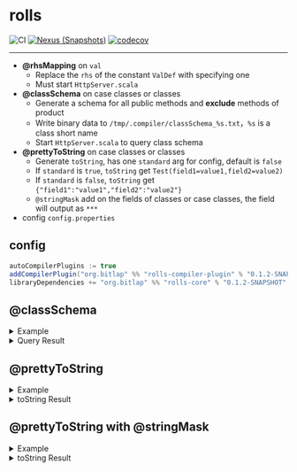 # rolls

![CI][Badge-CI] [![Nexus (Snapshots)][Badge-Snapshots]][Link-Snapshots] [![codecov][Badge-Codecov]][Link-Codecov]

[Badge-CI]: https://github.com/bitlap/rolls/actions/workflows/ScalaCI.yml/badge.svg
[Badge-Snapshots]: https://img.shields.io/nexus/s/org.bitlap/rolls-compiler-plugin_3?server=https%3A%2F%2Fs01.oss.sonatype.org
[Link-Snapshots]: https://s01.oss.sonatype.org/content/repositories/snapshots/org/bitlap/rolls-compiler-plugin_3
[Badge-Codecov]: https://codecov.io/gh/bitlap/rolls/branch/master/graph/badge.svg?token=IA596YRTOT
[Link-Codecov]: https://codecov.io/gh/bitlap/rolls

----

- **@rhsMapping** on `val`
  - Replace the `rhs` of the constant `ValDef` with specifying one
  - Must start `HttpServer.scala`
- **@classSchema** on case classes or classes
  - Generate a schema for all public methods and **exclude** methods of product
  - Write binary data to `/tmp/.compiler/classSchema_%s.txt`，`%s` is a class short name
  - Start `HttpServer.scala` to query class schema
- **@prettyToString** on case classes or classes
  - Generate `toString`, has one `standard` arg for config, default is `false`
  - If `standard` is `true`,  `toString` get `Test(field1=value1,field2=value2)`
  - If `standard` is `false`,  `toString` get `{"field1":"value1","field2":"value2"}`
  - `@stringMask` add on the fields of classes or case classes, the field will output as `***`
- config `config.properties`

## config
``` sbt
autoCompilerPlugins := true
addCompilerPlugin("org.bitlap" %% "rolls-compiler-plugin" % "0.1.2-SNAPSHOT")
libraryDependencies += "org.bitlap" %% "rolls-core" % "0.1.2-SNAPSHOT"
```

## @classSchema

<details>
<summary>Example</summary>

``` scala
// query result: curl http://localhost:18000/rolls-schema?className=SimpleClassTest
@classSchema
final case class SimpleClassTest () {
  def testMethod(
    listField: List[SubSubSubAuthPermissionPO],
    stringField: String,
    longOptField: Option[SubSubSubAuthPermissionPO],
    NestedObjectField: SubSubSubAuthPermissionPO,
    eitherField: Either[String, SubSubSubAuthPermissionPO]
  ): SubSubSubAuthPermissionPO = ???
}
final case class SubSubSubAuthPermissionPO(list: List[String])
```

</details>
 

<details>
<summary>Query Result</summary>

``` json
{
  "className":"SimpleClassTest",
  "methods":[
    {
      "methodName":"testMethod",
      "params":[
        {
          "typeName":"List",
          "fieldName":"listField",
          "genericType":[
            {
              "typeName":"SubSubSubAuthPermissionPO",
              "fields":[
                {
                  "typeName":"List",
                  "fieldName":"list",
                  "genericType":[
                    {
                      "typeName":"String"
                    }
                  ]
                }
              ]
            }
          ]
        },
        {
          "typeName":"String",
          "fieldName":"stringField"
        },
        {
          "typeName":"Option",
          "fieldName":"optField",
          "genericType":[
            {
              "typeName":"SubSubSubAuthPermissionPO",
              "fields":[
                {
                  "typeName":"List",
                  "fieldName":"list",
                  "genericType":[
                    {
                      "typeName":"String"
                    }
                  ]
                }
              ]
            }
          ]
        },
        {
          "typeName":"SubSubSubAuthPermissionPO",
          "fields":[
            {
              "typeName":"List",
              "fieldName":"list",
              "genericType":[
                {
                  "typeName":"String"
                }
              ]
            }
          ],
          "fieldName":"NestedObjectField"
        },
        {
          "typeName":"Either",
          "fieldName":"eitherField",
          "genericType":[
            {
              "typeName":"String"
            },
            {
              "typeName":"SubSubSubAuthPermissionPO",
              "fields":[
                {
                  "typeName":"List",
                  "fieldName":"list",
                  "genericType":[
                    {
                      "typeName":"String"
                    }
                  ]
                }
              ]
            }
          ]
        }
      ],
      "resultType":{
        "typeName":"SubSubSubAuthPermissionPO",
        "fields":[
          {
            "typeName":"List",
            "fieldName":"list",
            "genericType":[
              {
                "typeName":"String"
              }
            ]
          }
        ]
      }
    }
  ]
}
```

</details>


## @prettyToString

<details>
<summary>Example</summary>

``` scala
  @prettyToString(standard = false)
  final case class TestCaseClassJsonNamedArg(
    id: String,
    tenantId: Map[String, String],
    private val resourceActions: List[String],
    deleted: Long,
    subPermissions: List[String]
  )
```

</details>

<details>
<summary>toString Result</summary>


``` json
  {"tenantId":{"7f6e55cf-18e8-498c-8444-c128ca6cc71a":"7f6e55cf-18e8-498c-8444-c128ca6cc71a","b86a1c62-b15b-4827-a617-770a2d975dbc":"b86a1c62-b15b-4827-a617-770a2d975dbc","0eb0d095-dfaf-431b-a57f-e49af575e2ce":"0eb0d095-dfaf-431b-a57f-e49af575e2ce","b5bf7e61-b8a2-479a-83fa-52b7d5a220bb":"b5bf7e61-b8a2-479a-83fa-52b7d5a220bb","79642570-62a0-4639-93b2-9a86bb13027f":"79642570-62a0-4639-93b2-9a86bb13027f"},"resourceActions":["f2d41db2-862c-45b4-bfe2-df85f85f2de3","23b8f097-0930-42e6-8951-84ac4103829f","70ca2742-05a1-4028-8ccc-3be553e867c3","fa52af1a-cafc-4bf3-9e28-425f5b8a9d9f","0d6bc9f4-42fc-4999-8d40-3d1f87fc2a58"],"deleted":-925601941732221555,"subPermissions":["d0b5f85e-3a0a-4708-998c-9bfcb0711220","112760b2-668d-4b3e-9ec6-3f742b77ece9","1cb1e312-137c-4ad2-a443-bb1dce8695ac","54678377-b840-4de9-9058-a5413097c813","9f37a1ca-06ad-4f8f-b7af-73b1c3594ee3"],"id":"63f796e3-da90-4adf-8537-486d5032d8b4"}
```

</details>

## @prettyToString with @stringMask

<details>
<summary>Example</summary>

``` scala
  @prettyToString
  final case class TestCaseClassJson(
    id: String,
    tenantId: Map[String, String] @stringMask,
    private val resourceActions: List[String],
    @stringMask deleted: Long,
    @stringMask subPermissions: List[String]
  )
```

</details>

<details>
<summary>toString Result</summary>


``` json
  {"tenantId":"***","resourceActions":["63e67982-7cc3-49d1-bd7c-71f88f9cdd6f","1e0d3459-3ae7-4488-8f56-1f0a94128de8","2df5a658-3a85-4737-9f84-1ddcb08f7c34","b22fceaa-73ee-47b2-bf4e-7eb2908c7cf4","676d1c4d-6fd5-446c-b02e-7dae59d374b3"],"deleted":"***","subPermissions":"***","id":"f7f937c0-32de-4380-acca-9b4760d18cde"}
```

</details>
